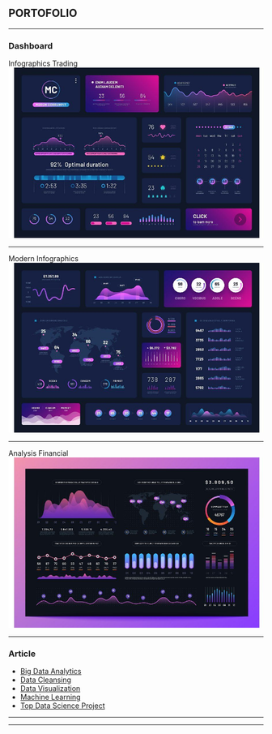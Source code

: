 ## PORTOFOLIO

---

### Dashboard

Infographics Trading
<img src="images/dashboard1.jpg?raw=true"/>

---
Modern Infographics
<img src="images/dashboard2.jpg?raw=true"/>

---
Analysis Financial
<img src="images/dashboard3.jpg?raw=true"/>

---

### Article 

- [Big Data Analytics](https://glints.com/id/lowongan/big-data-analytics/#.YmVoZHb7TIU)
- [Data Cleansing](https://nzlul.medium.com/data-cleansing-using-python-case-imdb-dataset-eac5aaee293e)
- [Data Visualization](https://glints.com/id/lowongan/data-visualization-adalah/#.YmVpmnb7TIU)
- [Machine Learning](https://www.goldenfast.net/blog/apa-itu-machine-learning/)
- [Top Data Science Project](https://youtu.be/h1r9NnQDJfo)

---



---
<p style="font-size:11px"></p>
<!-- Remove above link if you don't want to attibute -->
